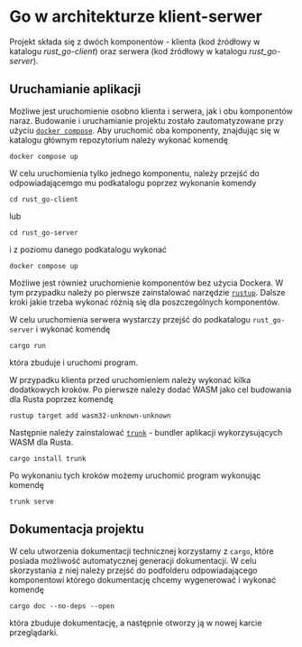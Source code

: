 # Go w architekturze klient-serwer

Projekt składa się z dwóch komponentów - klienta (kod źródłowy w katalogu *rust_go-client*) oraz serwera (kod źródłowy w katalogu *rust_go-server*). 

## Uruchamianie aplikacji

Możliwe jest uruchomienie osobno klienta i serwera, jak i obu komponentów naraz. Budowanie i uruchamianie projektu zostało zautomatyzowane przy użyciu [`docker compose`](https://docs.docker.com/compose/install/). Aby uruchomić oba komponenty, znajdując się w katalogu głównym repozytorium należy wykonać komendę

```
docker compose up
```

W celu uruchomienia tylko jednego komponentu, należy przejść do odpowiadającemgo mu podkatalogu poprzez wykonanie komendy 

```
cd rust_go-client
```

lub 

```
cd rust_go-server
``` 

i z poziomu danego podkatalogu wykonać

```
docker compose up
```

Możliwe jest również uruchomienie komponentów bez użycia Dockera. W tym przypadku należy po pierwsze zainstalować narzędzie [`rustup`](https://www.rust-lang.org/tools/install). Dalsze kroki jakie trzeba wykonać różnią się dla poszczególnych komponentów.

W celu uruchomienia serwera wystarczy przejść do podkatalogu `rust_go-server` i wykonać komendę

```
cargo run
```

która zbuduje i uruchomi program.  

W przypadku klienta przed uruchomieniem należy wykonać kilka dodatkowych kroków. Po pierwsze należy dodać WASM jako cel budowania dla Rusta poprzez komendę

```
rustup target add wasm32-unknown-unknown
```

Następnie należy zainstalować [`trunk`](https://trunkrs.dev/) - bundler aplikacji wykorzysujących WASM dla Rusta.

```
cargo install trunk
```

Po wykonaniu tych kroków możemy uruchomić program wykonując komendę

```
trunk serve
```

## Dokumentacja projektu

W celu utworzenia dokumentacji technicznej korzystamy z `cargo`, które posiada możliwość automatycznej generacji dokumentacji. W celu skorzystania z niej należy przejść do podfolderu odpowiadającego komponentowi którego dokumentację chcemy wygenerować i wykonać komendę

```
cargo doc --no-deps --open
```

która zbuduje dokumentację, a następnie otworzy ją w nowej karcie przeglądarki.
